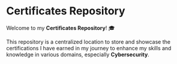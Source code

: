 # Certificates Repository

Welcome to my **Certificates Repository**! 🎓  

This repository is a centralized location to store and showcase the certifications I have earned in my journey to enhance my skills and knowledge in various domains, especially **Cybersecurity**.  

